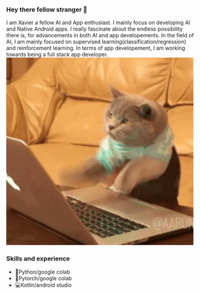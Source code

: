 ### Hey there fellow stranger 👋

I am Xavier a fellow AI and App enthusiast. I mainly focus on developing AI and Native Android apps. I really fascinate about the endless possibility there is, for 
advancements in both AI and app developements. In the field of AI, I am mainly focused on supervised learning(classification/regression) and reinforcement learning. In 
terms of app developement, I am working towards being a full stack app developer.
                                                                                         <img src="https://github.com/XtrollerX/XtrollerX/blob/main/2GU.gif" width="500">  
### Skills and experience
- 🐍Python/google colab                                                 
- 🤖Pytorch/google colab                                                                                                          
- 💻Kotlin/android studio
                                                                                  

